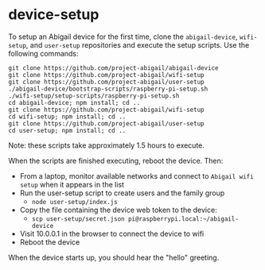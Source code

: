 # device-setup

To setup an Abigail device for the first time, clone the `abigail-device`, `wifi-setup`, and `user-setup` repositories and execute the setup scripts. Use the following commands:

```
git clone https://github.com/project-abigail/abigail-device
git clone https://github.com/project-abigail/wifi-setup
git clone https://github.com/project-abigail/user-setup
./abigail-device/bootstrap-scripts/raspberry-pi-setup.sh
./wifi-setup/setup-scripts/raspberry-pi-setup.sh
cd abigail-device; npm install; cd ..
git clone https://github.com/project-abigail/wifi-setup
cd wifi-setup; npm install; cd ..
git clone https://github.com/project-abigail/user-setup
cd user-setup; npm install; cd ..
```

Note: these scripts take approximately 1.5 hours to execute.

When the scripts are finished executing, reboot the device. Then:

 * From a laptop, monitor available networks and connect to `Abigail wifi setup` when it appears in the list
 * Run the user-setup script to create users and the family group
   * `node user-setup/index.js` 
 * Copy the file containing the device web token to the device:
   * `scp user-setup/secret.json pi@raspberrypi.local:~/abigail-device`
 * Visit 10.0.0.1 in the browser to connect the device to wifi
 * Reboot the device

When the device starts up, you should hear the "hello" greeting.


